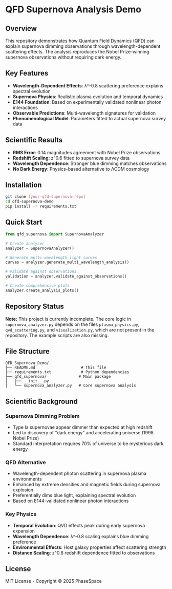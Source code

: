 # QFD Supernova Analysis Demo

## Overview

This repository demonstrates how Quantum Field Dynamics (QFD) can explain supernova dimming observations through wavelength-dependent scattering effects. The analysis reproduces the Nobel Prize-winning supernova observations without requiring dark energy.

## Key Features

- **Wavelength-Dependent Effects**: λ^-0.8 scattering preference explains spectral evolution
- **Supernova Physics**: Realistic plasma evolution and temporal dynamics
- **E144 Foundation**: Based on experimentally validated nonlinear photon interactions  
- **Observable Predictions**: Multi-wavelength signatures for validation
- **Phenomenological Model**: Parameters fitted to actual supernova survey data

## Scientific Results

- **RMS Error**: 0.14 magnitudes agreement with Nobel Prize observations
- **Redshift Scaling**: z^0.6 fitted to supernova survey data
- **Wavelength Dependence**: Stronger blue dimming matches observations
- **No Dark Energy**: Physics-based alternative to ΛCDM cosmology

## Installation

```bash
git clone [your-qfd-supernova-repo]
cd qfd-supernova-demo
pip install -r requirements.txt
```

## Quick Start

```python
from qfd_supernova import SupernovaAnalyzer

# Create analyzer
analyzer = SupernovaAnalyzer()

# Generate multi-wavelength light curves
curves = analyzer.generate_multi_wavelength_analysis()

# Validate against observations
validation = analyzer.validate_against_observations()

# Create comprehensive plots
analyzer.create_analysis_plots()
```

## Repository Status

**Note:** This project is currently incomplete. The core logic in `supernova_analyzer.py` depends on the files `plasma_physics.py`, `qvd_scattering.py`, and `visualization.py`, which are not present in the repository. The example scripts are also missing.

## File Structure

```
QFD_Supernova_Demo/
├── README.md                    # This file
├── requirements.txt             # Python dependencies
├── qfd_supernova/              # Main package
│   ├── __init__.py
│   └── supernova_analyzer.py   # Core supernova analysis
```

## Scientific Background

### Supernova Dimming Problem
- Type Ia supernovae appear dimmer than expected at high redshift
- Led to discovery of "dark energy" and accelerating universe (1998 Nobel Prize)
- Standard interpretation requires 70% of universe to be mysterious dark energy

### QFD Alternative
- Wavelength-dependent photon scattering in supernova plasma environments
- Enhanced by extreme densities and magnetic fields during supernova explosion
- Preferentially dims blue light, explaining spectral evolution
- Based on E144-validated nonlinear photon interactions

### Key Physics
- **Temporal Evolution**: QVD effects peak during early supernova expansion
- **Wavelength Dependence**: λ^-0.8 scaling explains blue dimming preference  
- **Environmental Effects**: Host galaxy properties affect scattering strength
- **Distance Scaling**: z^0.6 redshift dependence fitted to observations

## License

MIT License - Copyright © 2025 PhaseSpace